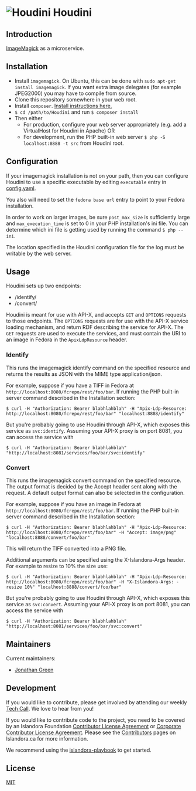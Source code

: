 # ![Houdini](https://cloud.githubusercontent.com/assets/2371345/24676060/e247a284-1957-11e7-95a3-f4c419b3ef20.png) Houdini

## Introduction

[ImageMagick][9] as a microservice.

## Installation

- Install `imagemagick`.  On Ubuntu, this can be done with `sudo apt-get install imagemagick`. If you want extra image delegates (for example JPEG2000) you may have to compile from source.
- Clone this repository somewhere in your web root.
- Install `composer`.  [Install instructions here.][4]
- `$ cd /path/to/Houdini` and run `$ composer install`
- Then either
  - For production, configure your web server appropriately (e.g. add a VirtualHost for Houdini in Apache) OR
  - For development, run the PHP built-in web server `$ php -S localhost:8888 -t src` from Houdini root.

## Configuration

If your imagemagick installation is not on your path, then you can configure Houdini to use a specific executable by editing `executable` entry in [config.yaml](./cfg/config.example.yaml).

You also will need to set the `fedora base url` entry to point to your Fedora installation.

In order to work on larger images, be sure `post_max_size` is sufficiently large and `max_execution_time` is set to 0 in your PHP installation's ini file.  You can determine which ini file is getting used by running the command `$ php --ini`.

The location specified in the Houdini configuration file for the log must be writable by the web server.

## Usage

Houdini sets up two endpoints:
 - /identify/
 - /convert/

Houdini is meant for use with API-X, and accepts `GET` and `OPTIONS` requests to those endpoints.  The `OPTIONS` requests are for use with the API-X service loading mechanism, and return RDF describing the
service for API-X.  The `GET` requests are used to execute the services, and must contain the URI to an image in Fedora in the `ApixLdpResource` header.

### Identify

This runs the imagemagick identify command on the specified resource and returns the results as JSON with the MIME type application/json.

For example, suppose if you have a TIFF in Fedora at `http://localhost:8080/fcrepo/rest/foo/bar`.  If running the PHP built-in server command described in the Installation section:
```
$ curl -H "Authorization: Bearer blabhlahblah" -H "Apix-Ldp-Resource: http://localhost:8080/fcrepo/rest/foo/bar" "localhost:8888/identify"
```

But you're probably going to use Houdini through API-X, which exposes this service as `svc:identify`.  Assuming your API-X proxy is on port 8081, you can access the service with
```
$ curl -H "Authorization: Bearer blabhlahblah" "http://localhost:8081/services/foo/bar/svc:identify"
```

### Convert

This runs the imagemagick convert command on the specified resource. The output format is decided by the Accept header sent along with the request. A default output format can also be selected in the configuration.

For example, suppose if you have an image in Fedora at `http://localhost:8080/fcrepo/rest/foo/bar`.  If running the PHP built-in server command described in the Installation section:
```
$ curl -H "Authorization: Bearer blabhlahblah" -H "Apix-Ldp-Resource: http://localhost:8080/fcrepo/rest/foo/bar" -H "Accept: image/png" "localhost:8888/convert/foo/bar"
```

This will return the TIFF converted into a PNG file.

Additional arguments can be specified using the X-Islandora-Args header. For example to resize to 10% the size use:
```
$ curl -H "Authorization: Bearer blabhlahblah" -H "Apix-Ldp-Resource: http://localhost:8080/fcrepo/rest/foo/bar" -H "X-Islandora-Args: -resize 10%" "localhost:8888/convert/foo/bar"
```

But you're probably going to use Houdini through API-X, which exposes this service as `svc:convert`.  Assuming your API-X proxy is on port 8081, you can access the service with
```
$ curl -H "Authorization: Bearer blabhlahblah" "http://localhost:8081/services/foo/bar/svc:convert"
```

## Maintainers

Current maintainers:

* [Jonathan Green](https://github.com/jonathangreen)

## Development

If you would like to contribute, please get involved by attending our weekly [Tech Call](https://github.com/Islandora-CLAW/CLAW/wiki). We love to hear from you!

If you would like to contribute code to the project, you need to be covered by an Islandora Foundation [Contributor License Agreement](http://islandora.ca/sites/default/files/islandora_cla.pdf) or [Corporate Contributor License Agreement](http://islandora.ca/sites/default/files/islandora_ccla.pdf). Please see the [Contributors](http://islandora.ca/resources/contributors) pages on Islandora.ca for more information.

We recommend using the [islandora-playbook](https://github.com/Islandora-Devops/islandora-playbook) to get started. 

## License

[MIT](https://opensource.org/licenses/MIT)

[2]: http://img.shields.io/badge/CONTRIBUTING-Guidelines-blue.svg
[3]: https://img.shields.io/badge/license-MIT-blue.svg?style=flat-square
[4]: https://getcomposer.org/download/
[9]: https://www.imagemagick.org/script/index.php
